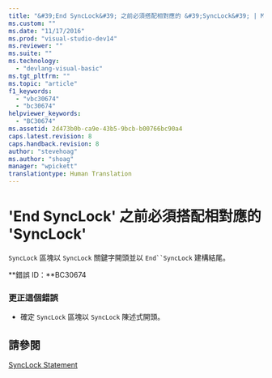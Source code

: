 ```yaml
---
title: "&#39;End SyncLock&#39; 之前必須搭配相對應的 &#39;SyncLock&#39; | Microsoft Docs"
ms.custom: ""
ms.date: "11/17/2016"
ms.prod: "visual-studio-dev14"
ms.reviewer: ""
ms.suite: ""
ms.technology: 
  - "devlang-visual-basic"
ms.tgt_pltfrm: ""
ms.topic: "article"
f1_keywords: 
  - "vbc30674"
  - "bc30674"
helpviewer_keywords: 
  - "BC30674"
ms.assetid: 2d473b0b-ca9e-43b5-9bcb-b00766bc90a4
caps.latest.revision: 8
caps.handback.revision: 8
author: "stevehoag"
ms.author: "shoag"
manager: "wpickett"
translationtype: Human Translation
---
```

# &#39;End SyncLock&#39; 之前必須搭配相對應的 &#39;SyncLock&#39;
`SyncLock` 區塊以 `SyncLock` 關鍵字開頭並以 `End``SyncLock` 建構結尾。  
  
 **錯誤 ID：**BC30674  
  
### 更正這個錯誤  
  
-   確定 `SyncLock` 區塊以 `SyncLock` 陳述式開頭。  
  
## 請參閱  
 [SyncLock Statement](../../visual-basic/language-reference/statements/synclock-statement.md)